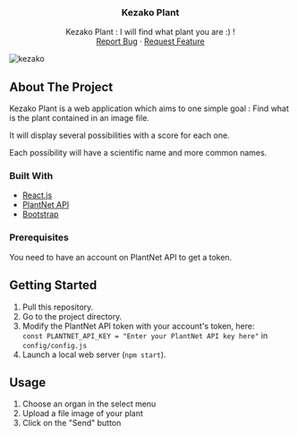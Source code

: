   <h3 align="center">Kezako Plant</h3>
  <p align="center">
    Kezako Plant : I will find what plant you are :) !
    <br />
    <a href="https://github.com/AlexARNcode/kezako-plant-react/issues">Report Bug</a>
    ·
    <a href="https://github.com/AlexARNcode/kezako-plant-react/issues">Request Feature</a>
  </p>
</div>


![kezako](https://user-images.githubusercontent.com/53975649/147794292-2c96d92c-1443-4f4a-981c-4eaa5435ed52.gif)

## About The Project

Kezako Plant is a web application which aims to one simple goal : Find what is the plant contained in an image file.

It will display several possibilities with a score for each one.

Each possibility will have a scientific name and more common names.

### Built With

- [React.js](https://reactjs.org/)
- [PlantNet API](https://my.plantnet.org/)
- [Bootstrap](https://getbootstrap.com)

### Prerequisites

You need to have an account on PlantNet API to get a token.

## Getting Started

1. Pull this repository.
2. Go to the project directory.
3. Modify the PlantNet API token with your account's token, here:  
   `const PLANTNET_API_KEY = "Enter your PlantNet API key here"` in `config/config.js`
4. Launch a local web server (`npm start`).

## Usage

1. Choose an organ in the select menu
2. Upload a file image of your plant
3. Click on the "Send" button

